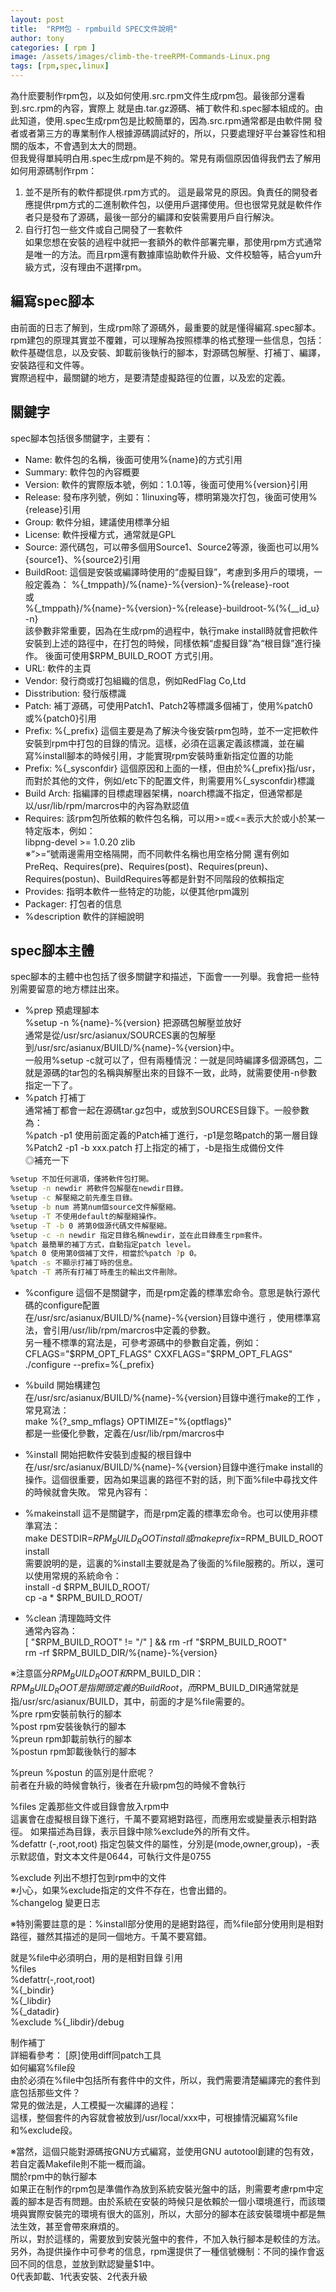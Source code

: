 ```yaml
---
layout: post
title:  "RPM包 - rpmbuild SPEC文件說明"
author: tony
categories: [ rpm ]
image: /assets/images/climb-the-treeRPM-Commands-Linux.png
tags: [rpm,spec,linux]
---
```


為什麽要制作rpm包，以及如何使用.src.rpm文件生成rpm包。最後部分還看到.src.rpm的內容，實際上 就是由.tar.gz源碼、補丁軟件和.spec腳本組成的。由此知道，使用.spec生成rpm包是比較簡單的，因為.src.rpm通常都是由軟件開 發者或者第三方的專業制作人根據源碼調試好的，所以，只要處理好平台兼容性和相關的版本，不會遇到太大的問題。  
但我覺得單純明白用.spec生成rpm是不夠的。常見有兩個原因值得我們去了解用如何用源碼制作rpm：

1. 並不是所有的軟件都提供.rpm方式的。 
這是最常見的原因。負責任的開發者應提供rpm方式的二進制軟件包，以便用戶選擇使用。但也很常見就是軟件作者只是發布了源碼，最後一部分的編譯和安裝需要用戶自行解決。
2. 自行打包一些文件或自己開發了一套軟件  
如果您想在安裝的過程中就把一套額外的軟件部署完畢，那使用rpm方式通常是唯一的方法。而且rpm還有數據庫協助軟件升級、文件校驗等，結合yum升級方式，沒有理由不選擇rpm。

## 編寫spec腳本 
由前面的日志了解到，生成rpm除了源碼外，最重要的就是懂得編寫.spec腳本。rpm建包的原理其實並不覆雜，可以理解為按照標準的格式整理一些信息，包括：軟件基礎信息，以及安裝、卸載前後執行的腳本，對源碼包解壓、打補丁、編譯，安裝路徑和文件等。  
實際過程中，最關鍵的地方，是要清楚虛擬路徑的位置，以及宏的定義。 

## 關鍵字 
spec腳本包括很多關鍵字，主要有：   
- Name: 軟件包的名稱，後面可使用%{name}的方式引用  
- Summary: 軟件包的內容概要  
- Version: 軟件的實際版本號，例如：1.0.1等，後面可使用%{version}引用
- Release: 發布序列號，例如：1linuxing等，標明第幾次打包，後面可使用%{release}引用
- Group: 軟件分組，建議使用標準分組
- License: 軟件授權方式，通常就是GPL
- Source: 源代碼包，可以帶多個用Source1、Source2等源，後面也可以用%{source1}、%{source2}引用
- BuildRoot: 這個是安裝或編譯時使用的“虛擬目錄”，考慮到多用戶的環境，一般定義為：
    %{_tmppath}/%{name}-%{version}-%{release}-root  
    或  
    %{_tmppath}/%{name}-%{version}-%{release}-buildroot-%(%{__id_u} -n}  
該參數非常重要，因為在生成rpm的過程中，執行make install時就會把軟件安裝到上述的路徑中，在打包的時候，同樣依賴“虛擬目錄”為“根目錄”進行操作。
後面可使用$RPM_BUILD_ROOT 方式引用。  
- URL: 軟件的主頁
- Vendor: 發行商或打包組織的信息，例如RedFlag Co,Ltd
- Disstribution: 發行版標識
- Patch: 補丁源碼，可使用Patch1、Patch2等標識多個補丁，使用%patch0或%{patch0}引用
- Prefix: %{_prefix} 這個主要是為了解決今後安裝rpm包時，並不一定把軟件安裝到rpm中打包的目錄的情況。這樣，必須在這裏定義該標識，並在編寫%install腳本的時候引用，才能實現rpm安裝時重新指定位置的功能
- Prefix: %{_sysconfdir} 這個原因和上面的一樣，但由於%{_prefix}指/usr，而對於其他的文件，例如/etc下的配置文件，則需要用%{_sysconfdir}標識
- Build Arch: 指編譯的目標處理器架構，noarch標識不指定，但通常都是以/usr/lib/rpm/marcros中的內容為默認值
- Requires: 該rpm包所依賴的軟件包名稱，可以用>=或<=表示大於或小於某一特定版本，例如：   
libpng-devel >= 1.0.20 zlib   
※“>=”號兩邊需用空格隔開，而不同軟件名稱也用空格分開
還有例如PreReq、Requires(pre)、Requires(post)、Requires(preun)、Requires(postun)、BuildRequires等都是針對不同階段的依賴指定 
- Provides: 指明本軟件一些特定的功能，以便其他rpm識別
- Packager: 打包者的信息
- %description 軟件的詳細說明


## spec腳本主體 
spec腳本的主體中也包括了很多關鍵字和描述，下面會一一列舉。我會把一些特別需要留意的地方標註出來。
- %prep 預處理腳本  
%setup -n %{name}-%{version} 把源碼包解壓並放好  
通常是從/usr/src/asianux/SOURCES裏的包解壓到/usr/src/asianux/BUILD/%{name}-%{version}中。  
一般用%setup -c就可以了，但有兩種情況：一就是同時編譯多個源碼包，二就是源碼的tar包的名稱與解壓出來的目錄不一致，此時，就需要使用-n參數指定一下了。  
- %patch 打補丁  
通常補丁都會一起在源碼tar.gz包中，或放到SOURCES目錄下。一般參數為：  
%patch -p1 使用前面定義的Patch補丁進行，-p1是忽略patch的第一層目錄  
%Patch2 -p1 -b xxx.patch 打上指定的補丁，-b是指生成備份文件  
◎補充一下   
```bash
%setup 不加任何選項，僅將軟件包打開。  
%setup -n newdir 將軟件包解壓在newdir目錄。  
%setup -c 解壓縮之前先產生目錄。  
%setup -b num 將第num個source文件解壓縮。  
%setup -T 不使用default的解壓縮操作。  
%setup -T -b 0 將第0個源代碼文件解壓縮。  
%setup -c -n newdir 指定目錄名稱newdir，並在此目錄產生rpm套件。  
%patch 最簡單的補丁方式，自動指定patch level。  
%patch 0 使用第0個補丁文件，相當於%patch ?p 0。  
%patch -s 不顯示打補丁時的信息。  
%patch -T 將所有打補丁時產生的輸出文件刪除。  
```
- %configure 這個不是關鍵字，而是rpm定義的標準宏命令。意思是執行源代碼的configure配置  
在/usr/src/asianux/BUILD/%{name}-%{version}目錄中進行 ，使用標準寫法，會引用/usr/lib/rpm/marcros中定義的參數。  
另一種不標準的寫法是，可參考源碼中的參數自定義，例如：  
CFLAGS="$RPM_OPT_FLAGS" CXXFLAGS="$RPM_OPT_FLAGS" ./configure --prefix=%{_prefix}  
- %build 開始構建包  
在/usr/src/asianux/BUILD/%{name}-%{version}目錄中進行make的工作 ，常見寫法：  
make %{?_smp_mflags} OPTIMIZE="%{optflags}"  
都是一些優化參數，定義在/usr/lib/rpm/marcros中  
- %install 開始把軟件安裝到虛擬的根目錄中  
在/usr/src/asianux/BUILD/%{name}-%{version}目錄中進行make install的操作。這個很重要，因為如果這裏的路徑不對的話，則下面%file中尋找文件的時候就會失敗。 常見內容有：  
- %makeinstall 這不是關鍵字，而是rpm定義的標準宏命令。也可以使用非標準寫法：  
make DESTDIR=$RPM_BUILD_ROOT install    
或    
make prefix=$RPM_BUILD_ROOT install    
需要說明的是，這裏的%install主要就是為了後面的%file服務的。所以，還可以使用常規的系統命令：  
install -d $RPM_BUILD_ROOT/    
cp -a * $RPM_BUILD_ROOT/    

- %clean 清理臨時文件    
通常內容為：    
[ "$RPM_BUILD_ROOT" != "/" ] && rm -rf "$RPM_BUILD_ROOT"    
rm -rf $RPM_BUILD_DIR/%{name}-%{version}    

※注意區分$RPM_BUILD_ROOT和$RPM_BUILD_DIR：    
$RPM_BUILD_ROOT是指開頭定義的BuildRoot，而$RPM_BUILD_DIR通常就是指/usr/src/asianux/BUILD，其中，前面的才是%file需要的。   
%pre rpm安裝前執行的腳本  
%post rpm安裝後執行的腳本  
%preun rpm卸載前執行的腳本  
%postun rpm卸載後執行的腳本  
 
%preun %postun 的區別是什麽呢？  
前者在升級的時候會執行，後者在升級rpm包的時候不會執行  

%files 定義那些文件或目錄會放入rpm中  
這裏會在虛擬根目錄下進行，千萬不要寫絕對路徑，而應用宏或變量表示相對路徑。 如果描述為目錄，表示目錄中除%exclude外的所有文件。  
%defattr (-,root,root) 指定包裝文件的屬性，分別是(mode,owner,group)，-表示默認值，對文本文件是0644，可執行文件是0755  

%exclude 列出不想打包到rpm中的文件  
※小心，如果%exclude指定的文件不存在，也會出錯的。   
%changelog 變更日志  

※特別需要註意的是：%install部分使用的是絕對路徑，而%file部分使用則是相對路徑，雖然其描述的是同一個地方。千萬不要寫錯。  


就是%file中必須明白，用的是相對目錄 引用  
%files   
%defattr(-,root,root)   
%{_bindir}   
%{_libdir}   
%{_datadir}   
%exclude %{_libdir}/debug  

制作補丁   
詳細看參考： [原]使用diff同patch工具   
如何編寫%file段   
由於必須在%file中包括所有套件中的文件，所以，我們需要清楚編譯完的套件到底包括那些文件？  
常見的做法是，人工模擬一次編譯的過程：  
 這樣，整個套件的內容就會被放到/usr/local/xxx中，可根據情況編寫%file和%exclude段。  

※當然，這個只能對源碼按GNU方式編寫，並使用GNU autotool創建的包有效，若自定義Makefile則不能一概而論。   
關於rpm中的執行腳本   
如果正在制作的rpm包是準備作為放到系統安裝光盤中的話，則需要考慮rpm中定義的腳本是否有問題。由於系統在安裝的時候只是依賴於一個小環境進行，而該環境與實際安裝完的環境有很大的區別，所以，大部分的腳本在該安裝環境中都是無法生效，甚至會帶來麻煩的。  
所以，對於這樣的，需要放到安裝光盤中的套件，不加入執行腳本是較佳的方法。  
另外，為提供操作中可參考的信息，rpm還提供了一種信號機制：不同的操作會返回不同的信息，並放到默認變量$1中。  
0代表卸載、1代表安裝、2代表升級  